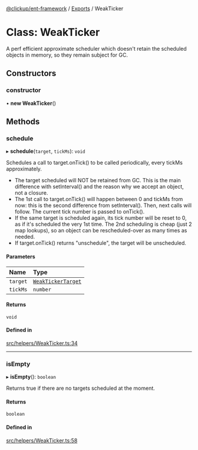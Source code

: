 [@clickup/ent-framework](../README.md) / [Exports](../modules.md) / WeakTicker

# Class: WeakTicker

A perf efficient approximate scheduler which doesn't retain the scheduled
objects in memory, so they remain subject for GC.

## Constructors

### constructor

• **new WeakTicker**()

## Methods

### schedule

▸ **schedule**(`target`, `tickMs`): `void`

Schedules a call to target.onTick() to be called periodically, every tickMs
approximately.
- The target scheduled will NOT be retained from GC. This is the main
  difference with setInterval() and the reason why we accept an object, not
  a closure.
- The 1st call to target.onTick() will happen between 0 and tickMs from
  now: this is the second difference from setInterval(). Then, next calls
  will follow. The current tick number is passed to onTick().
- If the same target is scheduled again, its tick number will be reset to
  0, as if it's scheduled the very 1st time. The 2nd scheduling is cheap
  (just 2 map lookups), so an object can be rescheduled-over as many times
  as needed.
- If target.onTick() returns "unschedule", the target will be unscheduled.

#### Parameters

| Name | Type |
| :------ | :------ |
| `target` | [`WeakTickerTarget`](../interfaces/WeakTickerTarget.md) |
| `tickMs` | `number` |

#### Returns

`void`

#### Defined in

[src/helpers/WeakTicker.ts:34](https://github.com/clickup/ent-framework/blob/master/src/helpers/WeakTicker.ts#L34)

___

### isEmpty

▸ **isEmpty**(): `boolean`

Returns true if there are no targets scheduled at the moment.

#### Returns

`boolean`

#### Defined in

[src/helpers/WeakTicker.ts:58](https://github.com/clickup/ent-framework/blob/master/src/helpers/WeakTicker.ts#L58)
